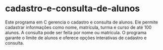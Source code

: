 # cadastro-e-consulta-de-alunos
Este programa em C gerencia o cadastro e consulta de alunos. Ele permite cadastrar informações como nome, matrícula, turma e curso de até 100 alunos. A consulta pode ser feita por nome ou matrícula. O programa garante o limite de alunos e oferece opções interativas de cadastro e consulta.
